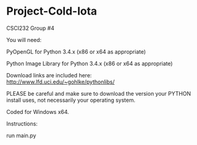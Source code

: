 Project-Cold-Iota
=================

CSCI232 Group #4 

You will need: 

PyOpenGL for Python 3.4.x (x86 or x64 as appropriate)

Python Image Library for Python 3.4.x (x86 or x64 as appropriate)

Download links are included here: http://www.lfd.uci.edu/~gohlke/pythonlibs/

PLEASE be careful and make sure to download the version your PYTHON install uses, not necessarily your operating system. 

Coded for Windows x64. 

Instructions: 

run main.py